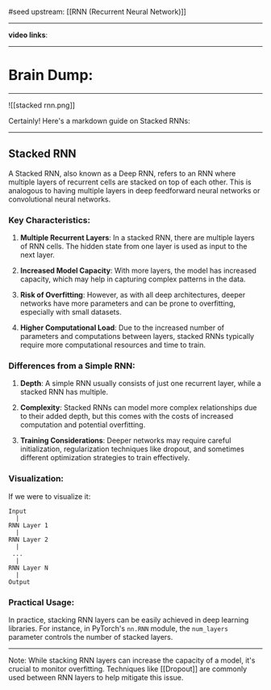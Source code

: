#seed 
upstream: [[RNN (Recurrent Neural Network)]]

---

**video links**: 

---

# Brain Dump: 


--- 




![[stacked rnn.png]]

Certainly! Here's a markdown guide on Stacked RNNs:

---

## Stacked RNN

A Stacked RNN, also known as a Deep RNN, refers to an RNN where multiple layers of recurrent cells are stacked on top of each other. This is analogous to having multiple layers in deep feedforward neural networks or convolutional neural networks.

### Key Characteristics:

1. **Multiple Recurrent Layers**: In a stacked RNN, there are multiple layers of RNN cells. The hidden state from one layer is used as input to the next layer.

2. **Increased Model Capacity**: With more layers, the model has increased capacity, which may help in capturing complex patterns in the data.

3. **Risk of Overfitting**: However, as with all deep architectures, deeper networks have more parameters and can be prone to overfitting, especially with small datasets.

4. **Higher Computational Load**: Due to the increased number of parameters and computations between layers, stacked RNNs typically require more computational resources and time to train.

### Differences from a Simple RNN:

1. **Depth**: A simple RNN usually consists of just one recurrent layer, while a stacked RNN has multiple.

2. **Complexity**: Stacked RNNs can model more complex relationships due to their added depth, but this comes with the costs of increased computation and potential overfitting.

3. **Training Considerations**: Deeper networks may require careful initialization, regularization techniques like dropout, and sometimes different optimization strategies to train effectively.

### Visualization:

If we were to visualize it:

```
Input
  |
RNN Layer 1
  |
RNN Layer 2
  |
 ...
  |
RNN Layer N
  |
Output
```

### Practical Usage:

In practice, stacking RNN layers can be easily achieved in deep learning libraries. For instance, in PyTorch's `nn.RNN` module, the `num_layers` parameter controls the number of stacked layers.

---

Note: While stacking RNN layers can increase the capacity of a model, it's crucial to monitor overfitting. Techniques like [[Dropout]] are commonly used between RNN layers to help mitigate this issue.